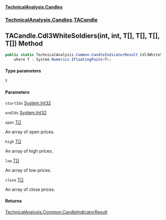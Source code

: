 #### [TechnicalAnalysis.Candles](TechnicalAnalysis.Candles.md 'TechnicalAnalysis.Candles')
### [TechnicalAnalysis.Candles](TechnicalAnalysis.Candles.md#TechnicalAnalysis.Candles 'TechnicalAnalysis.Candles').[TACandle](TACandle.md 'TechnicalAnalysis.Candles.TACandle')

## TACandle.Cdl3WhiteSoldiers<T>(int, int, T[], T[], T[], T[]) Method

```csharp
public static TechnicalAnalysis.Common.CandleIndicatorResult Cdl3WhiteSoldiers<T>(int startIdx, int endIdx, T[] open, T[] high, T[] low, T[] close)
    where T : System.Numerics.IFloatingPoint<T>;
```
#### Type parameters

<a name='TechnicalAnalysis.Candles.TACandle.Cdl3WhiteSoldiers_T_(int,int,T[],T[],T[],T[]).T'></a>

`T`
#### Parameters

<a name='TechnicalAnalysis.Candles.TACandle.Cdl3WhiteSoldiers_T_(int,int,T[],T[],T[],T[]).startIdx'></a>

`startIdx` [System.Int32](https://docs.microsoft.com/en-us/dotnet/api/System.Int32 'System.Int32')

<a name='TechnicalAnalysis.Candles.TACandle.Cdl3WhiteSoldiers_T_(int,int,T[],T[],T[],T[]).endIdx'></a>

`endIdx` [System.Int32](https://docs.microsoft.com/en-us/dotnet/api/System.Int32 'System.Int32')

<a name='TechnicalAnalysis.Candles.TACandle.Cdl3WhiteSoldiers_T_(int,int,T[],T[],T[],T[]).open'></a>

`open` [T](TACandle.Cdl3WhiteSoldiers_T_(int,int,T[],T[],T[],T[]).md#TechnicalAnalysis.Candles.TACandle.Cdl3WhiteSoldiers_T_(int,int,T[],T[],T[],T[]).T 'TechnicalAnalysis.Candles.TACandle.Cdl3WhiteSoldiers<T>(int, int, T[], T[], T[], T[]).T')[[]](https://docs.microsoft.com/en-us/dotnet/api/System.Array 'System.Array')

An array of open prices.

<a name='TechnicalAnalysis.Candles.TACandle.Cdl3WhiteSoldiers_T_(int,int,T[],T[],T[],T[]).high'></a>

`high` [T](TACandle.Cdl3WhiteSoldiers_T_(int,int,T[],T[],T[],T[]).md#TechnicalAnalysis.Candles.TACandle.Cdl3WhiteSoldiers_T_(int,int,T[],T[],T[],T[]).T 'TechnicalAnalysis.Candles.TACandle.Cdl3WhiteSoldiers<T>(int, int, T[], T[], T[], T[]).T')[[]](https://docs.microsoft.com/en-us/dotnet/api/System.Array 'System.Array')

An array of high prices.

<a name='TechnicalAnalysis.Candles.TACandle.Cdl3WhiteSoldiers_T_(int,int,T[],T[],T[],T[]).low'></a>

`low` [T](TACandle.Cdl3WhiteSoldiers_T_(int,int,T[],T[],T[],T[]).md#TechnicalAnalysis.Candles.TACandle.Cdl3WhiteSoldiers_T_(int,int,T[],T[],T[],T[]).T 'TechnicalAnalysis.Candles.TACandle.Cdl3WhiteSoldiers<T>(int, int, T[], T[], T[], T[]).T')[[]](https://docs.microsoft.com/en-us/dotnet/api/System.Array 'System.Array')

An array of low prices.

<a name='TechnicalAnalysis.Candles.TACandle.Cdl3WhiteSoldiers_T_(int,int,T[],T[],T[],T[]).close'></a>

`close` [T](TACandle.Cdl3WhiteSoldiers_T_(int,int,T[],T[],T[],T[]).md#TechnicalAnalysis.Candles.TACandle.Cdl3WhiteSoldiers_T_(int,int,T[],T[],T[],T[]).T 'TechnicalAnalysis.Candles.TACandle.Cdl3WhiteSoldiers<T>(int, int, T[], T[], T[], T[]).T')[[]](https://docs.microsoft.com/en-us/dotnet/api/System.Array 'System.Array')

An array of close prices.

#### Returns
[TechnicalAnalysis.Common.CandleIndicatorResult](https://docs.microsoft.com/en-us/dotnet/api/TechnicalAnalysis.Common.CandleIndicatorResult 'TechnicalAnalysis.Common.CandleIndicatorResult')